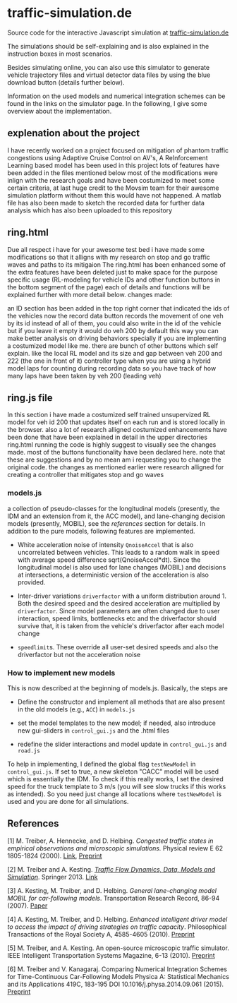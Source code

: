 # traffic-simulation.de
Source code for the interactive Javascript simulation at  [traffic-simulation.de](https://traffic-simulation.de)

The simulations should be self-explaining and is also explained in the instruction boxes in most scenarios.

Besides simulating online, you can also use this simulator to generate vehicle trajectory files and virtual detector data files by using the blue download button (details further below).

Information on the used models and numerical integration schemes can be found in the links on the simulator page. In the following, I give some overview  about the implementation.

## explenation about the project

I have recently worked on a project focused on mitigation of phantom traffic congestions using Adaptive Cruise Control on AV's, A ReInforcement Learning based model has been used in this project lots of features have been added in the files mentioned below most of the modifications were inlign with the research goals and have been costumized to meet some certain criteria, at last huge credit to the Movsim team for their awesome simulation platform without them this would have not happened. A matlab file has also been made to sketch the recorded data for further data analysis which has also been uploaded to this repository 

## ring.html

Due all respect i have for your awesome test bed i have made some modifications so that it alligns with my research on stop and go traffic waves and paths to its mitigaion The ring.html has been enhanced some of the extra features have been deleted just to make space for the purpose specific usage (RL-modeling for vehicle IDs and other function buttons in the bottom segment of the page) each of details and functions will be explained further with more detail below. changes made:

an ID section has been added in the top right corner that indicated the ids of the vehicles
now the record data button records the movement of one veh by its id instead of all of them, you could also write in the id of the vehicle but if you leave it empty it would do veh 200 by default this way you can make better analysis on driving behaviors specially if you are implementing a costumized model like me.
there are bunch of other buttons which self explain. like the local RL model and its size and gap between veh 200 and 222 (the one in front of it)
controller type when you are using a hybrid model
laps for counting during recording data so you have track of how many laps have been taken by veh 200 (leading veh)

## ring.js file

In this section i have made a costumized self trained unsupervized RL model for veh id 200 that updates itself on each run and is stored locally in the browser. also a lot of research alligned costumized enhancements have been done that have been explained in detail in the upper directories ring.html running the code is highly suggest to visually see the changes made. most of the buttons functionality have been declared here.
note that these are suggestions and by no mean am i requesting you to change the original code. the changes as mentioned earlier were research alligned for creating a controller that mitigates stop and go waves

### models.js

a collection of pseudo-classes for the longitudinal models (presently, the IDM and an extension from it, the ACC model), and lane-changing decision models (presently, MOBIL), see the _references_ section for details. In addition to the pure models, following features are implemented.

* White acceleration noise of intensity `QnoiseAccel` that is also uncorrelated between vehicles. This leads to a random walk in speed with average speed difference sqrt(QnoiseAccel*dt). Since the longitudinal model is also used for lane changes (MOBIL) and decisions at intersections, a deterministic version of the acceleration is also provided.

* Inter-driver variations `driverfactor` with a uniform distribution around 1. Both the desired speed and the desired acceleration are multiplied by `driverfactor`. Since model parameters are often changed due to user interaction, speed limits, bottlenecks etc and the driverfactor should survive that, it is taken from the vehicle's driverfactor after each model change

* `speedlimit`s. These override all user-set desired speeds and also the driverfactor but not the acceleration noise

### How to implement new models

This is now described at the beginning of models.js. Basically, the steps are

* Define the constructor and implement all methods that are also present in the old models  (e.g., `ACC`) in `models.js`

* set the model templates to the new model; if needed, also introduce new gui-sliders in `control_gui.js` and the .html files

* redefine the slider interactions and model update in `control_gui.js` and `road.js`

To help in implementing, I defined the global flag `testNewModel` in `control_gui.js`. If set to true, a new skeleton "CACC" model will be used which is essentially the IDM. To check if this really works, I set the desired speed for the truck template to 3 m/s (you will see slow trucks if this works as intended). So you need just change all locations where `testNewModel` is used and you are done for all simulations.


## References 

[1] M. Treiber, A. Hennecke, and D. Helbing. _Congested traffic states in empirical observations and microscopic simulations._ Physical review E 62 1805-1824 (2000). [Link](http://journals.aps.org/pre/pdf/10.1103/PhysRevE.62.1805), [Preprint](http://arxiv.org/abs/cond-mat/0002177)

[2] M. Treiber and A. Kesting. [_Traffic Flow Dynamics, Data, Models and Simulation_](http://www.traffic-flow-dynamics.org). Springer 2013. [Link](http://www.springer.com/physics/complexity/book/978-3-642-32459-8)

[3] A. Kesting, M. Treiber, and D. Helbing. _General lane-changing model MOBIL for car-following models_.   Transportation Research Record, 86-94 (2007). [Paper](http://www.akesting.de/download/MOBIL_TRR_2007.pdf)
    
[4] A. Kesting, M. Treiber, and D. Helbing. _Enhanced intelligent driver model to access the impact of driving strategies on traffic capacity_. Philosophical Transactions of the Royal Society A, 4585-4605 (2010). [Preprint](http://arxiv.org/abs/0912.3613)
    
[5] M. Treiber, and A. Kesting. An open-source microscopic traffic
simulator.     IEEE Intelligent Transportation Systems Magazine, 6-13
(2010). [Preprint](http://arxiv.org/abs/1012.4913)

[6] M. Treiber and V. Kanagaraj.
Comparing Numerical Integration Schemes for Time-Continuous Car-Following Models
Physica A: Statistical Mechanics and its Applications 419C, 183-195
DOI 10.1016/j.physa.2014.09.061 (2015).
[Preprint](http://arxiv.org/abs/1403.4881)
